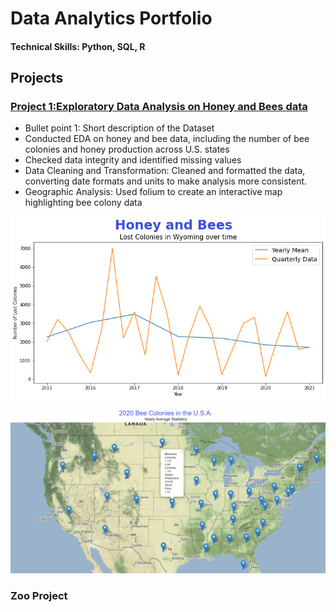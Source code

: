 # Data Analytics Portfolio

#### Technical Skills: Python, SQL, R

## Projects

### [Project 1:Exploratory Data Analysis on Honey and Bees data](https://github.com/IbaD6/Honey-and-Bees)
* Bullet point 1: Short description of the Dataset 
* Conducted EDA on honey and bee data, including the number of bee colonies and honey production across U.S. states
* Checked data integrity and identified missing values
* Data Cleaning and Transformation: Cleaned and formatted the data, converting date formats and units to make analysis more consistent.
* Geographic Analysis: Used folium to create an interactive map highlighting bee colony data

![](/images/Wyoming.png)

![](/images/Map_with_Popups.PNG)

### Zoo Project 

